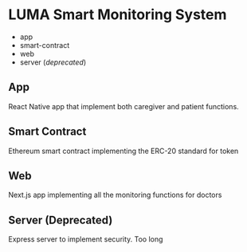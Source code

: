 # LUMA Smart Monitoring System

-  app
-  smart-contract
-  web
-  server (*deprecated*)

## App
React Native app that implement both caregiver and patient functions.

## Smart Contract
Ethereum smart contract implementing the ERC-20 standard for token

## Web
Next.js app implementing all the monitoring functions for doctors

## Server (Deprecated)
Express server to implement security. Too long

